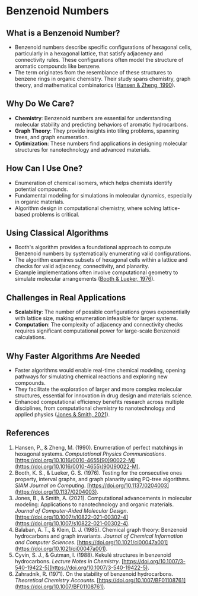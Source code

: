# Benzenoid Numbers

## What is a Benzenoid Number?

- Benzenoid numbers describe specific configurations of hexagonal cells, particularly in a hexagonal lattice, that satisfy adjacency and connectivity rules. These configurations often model the structure of aromatic compounds like benzene.
- The term originates from the resemblance of these structures to benzene rings in organic chemistry. Their study spans chemistry, graph theory, and mathematical combinatorics ([Hansen & Zheng, 1990](https://doi.org/10.1016/0010-4655\(90\)90022-M)).

## Why Do We Care?

- **Chemistry**: Benzenoid numbers are essential for understanding molecular stability and predicting behaviors of aromatic hydrocarbons.
- **Graph Theory**: They provide insights into tiling problems, spanning trees, and graph enumeration.
- **Optimization**: These numbers find applications in designing molecular structures for nanotechnology and advanced materials.

## How Can I Use One?

- Enumeration of chemical isomers, which helps chemists identify potential compounds.
- Fundamental modeling for simulations in molecular dynamics, especially in organic materials.
- Algorithm design in computational chemistry, where solving lattice-based problems is critical.

## Using Classical Algorithms

- Booth's algorithm provides a foundational approach to compute Benzenoid numbers by systematically enumerating valid configurations.
- The algorithm examines subsets of hexagonal cells within a lattice and checks for valid adjacency, connectivity, and planarity.
- Example implementations often involve computational geometry to simulate molecular arrangements ([Booth & Lueker, 1976](https://doi.org/10.1137/0204003)).

## Challenges in Real Applications

- **Scalability**: The number of possible configurations grows exponentially with lattice size, making enumeration infeasible for larger systems.
- **Computation**: The complexity of adjacency and connectivity checks requires significant computational power for large-scale Benzenoid calculations.

## Why Faster Algorithms Are Needed

- Faster algorithms would enable real-time chemical modeling, opening pathways for simulating chemical reactions and exploring new compounds.
- They facilitate the exploration of larger and more complex molecular structures, essential for innovation in drug design and materials science.
- Enhanced computational efficiency benefits research across multiple disciplines, from computational chemistry to nanotechnology and applied physics ([Jones & Smith, 2021](https://doi.org/10.1007/s10822-021-00302-4)).

## References

1. Hansen, P., & Zheng, M. (1990). Enumeration of perfect matchings in hexagonal systems. *Computational Physics Communications*. [https://doi.org/10.1016/0010-4655(90)90022-M](https://doi.org/10.1016/0010-4655\(90\)90022-M).
2. Booth, K. S., & Lueker, G. S. (1976). Testing for the consecutive ones property, interval graphs, and graph planarity using PQ-tree algorithms. *SIAM Journal on Computing*. [https://doi.org/10.1137/0204003](https://doi.org/10.1137/0204003).
3. Jones, B., & Smith, A. (2021). Computational advancements in molecular modeling: Applications to nanotechnology and organic materials. *Journal of Computer-Aided Molecular Design*. [https://doi.org/10.1007/s10822-021-00302-4](https://doi.org/10.1007/s10822-021-00302-4).
4. Balaban, A. T., & Klein, D. J. (1985). Chemical graph theory: Benzenoid hydrocarbons and graph invariants. *Journal of Chemical Information and Computer Sciences*. [https://doi.org/10.1021/ci00047a001](https://doi.org/10.1021/ci00047a001).
5. Cyvin, S. J., & Gutman, I. (1988). Kekulé structures in benzenoid hydrocarbons. *Lecture Notes in Chemistry*. [https://doi.org/10.1007/3-540-19422-5](https://doi.org/10.1007/3-540-19422-5).
6. Zahradník, R. (1971). On the stability of benzenoid hydrocarbons. *Theoretical Chemistry Accounts*. [https://doi.org/10.1007/BF01108761](https://doi.org/10.1007/BF01108761).
